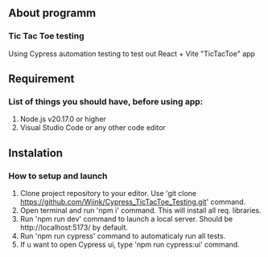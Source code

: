 ## About programm

### Tic Tac Toe testing

Using Cypress automation testing to test out React + Vite "TicTacToe" app

## Requirement

### List of things you should have, before using app:

1. Node.js v20.17.0 or higher
2. Visual Studio Code or any other code editor

## Instalation

### How to setup and launch

1. Clone project repository to your editor. Use 'git clone https://github.com/Wjink/Cypress_TicTacToe_Testing.git' command. 
2. Open terminal and run 'npm i' command. This will install all req. libraries.
3. Run 'npm run dev' command to launch a local server. Should be http://localhost:5173/ by default.
4. Run 'npm run cypress' command to automaticaly run all tests.
5. If u want to open Cypress ui, type 'npm run cypress:ui' command.
